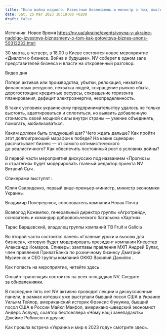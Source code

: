 ```yaml
---
title: "Если война надолго. Известные бизнесмены и министр о том, выстоит ли экономика и к чему готовиться бизнесу"
date: Sat, 25 Mar 2023 10:18:00 +0200
draft: false
---
```

Источник: Новое Время https://nv.ua/ukraine/events/voyna-v-ukraine-nadolgo-izvestnye-biznesmeny-o-tom-kak-gotovitsya-biznes-anons-50313233.html


30 марта, в четверг, в 18.00 в Киеве состоится новое мероприятие «Диалоги о бизнесе. Война и будущее». NV соберет в одном зале представителей бизнеса и власти на откровенный разговор.

  Видео дня   

 Потеря активов или производства, убытки, релокация, нехватка финансовых ресурсов, нехватка людей, сокращение рынков сбыта, дорогостоящие кредитные ресурсы, сокращение горизонта планирования, дефицит электроэнергии, неопределенность.

 В таких условиях украинскому предпринимательству удалось не только выстоять, адаптироваться и сплотиться, но выявить добавленную стоимость своей мощной силы внутри страны — умение объединять, помогать, мобилизоваться.

 Каким должен быть следующий шаг? Чего ждать дальше? Как пройти этот долгоиграющий марафон к победе? На какие сценарии рассчитывает бизнес — от самого оптимистического до реалистичного? Как обеспечить постоянный рост в условиях войны?

 В первой части мероприятия дискуссию под названием «Прогнозы и стратегия» будет модерировать главный редактор проекта NV Виталий Сыч .

 Спикерами выступят :

 Юлия Свириденко, первый вице-премьер-министр, министр экономики Украины

 Владимир Поперешнюк, сооснователь компании Новая Почта

 Всеволод Кожемяко, генеральный директор группы «Агротрейд», основатель и командир добровольческого батальона «Хартия»

 Тарас Барщевский, владелец группы компаний TB Fruit и Galicia

 Во второй части состоится панель «Главные уроки и вызовы для бизнеса», которую будет модерировать президент компании Киевстар Александр Комаров. Спикеры: замглавы правления МХП Андрей Булах, член правления ПриватБанка по розничному бизнесу Дмитрий Мусиенко и СЕО группы компаний ОККО Василий Даниляк .

 Как попасть на мероприятие, читайте здесь .

 Онлайн-трансляция состоится на всех площадках NV. Следите за обновлениями.

 В последние пять лет NV активно проводит лекции и дискуссионные панели, в рамках которых уже выступали бывший посол США в Украине Уильям Тейлор, американский историк Фрэнсис Фукуяма, бывший посол США в России Майкл Макфол, американо-шведский экономист Андерс Аслунд, соавтор бестселлера «Чому нації занепадають» Джеймс Робинсон и другие.

 Как прошла встреча «Украина и мир в 2023 году» смотрите здесь.
